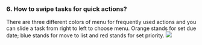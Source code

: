 ### 6. How to swipe tasks for quick actions?
There are three different colors of menu for frequently used actions and you can slide a task from right to left to choose menu. Orange stands for set due date; blue stands for move to list and red stands for set priority.
![](/images/image040.png)
